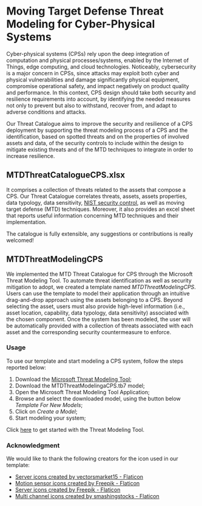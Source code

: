 # Moving Target Defense Threat Modeling for Cyber-Physical Systems

Cyber-physical systems (CPSs) rely upon the deep integration of computation and physical processes/systems, enabled by the Internet of Things, edge computing, and cloud technologies. Noticeably, cybersecurity is a major concern in CPSs, since attacks may exploit both cyber and physical vulnerabilities and damage significantly physical equipment, compromise operational safety, and impact negatively on product quality and performance. In this context, CPS design should take both security and resilience requirements into account, by identifying the needed measures not only to prevent but also to withstand, recover from, and adapt to adverse conditions and attacks. 

Our Threat Catalogue aims to improve the security and resilience of a CPS deployment by supporting the threat modeling process of a CPS and the identification, based on spotted threats and on the properties of involved assets and data, of the security controls to include within the design to mitigate existing threats and of the MTD techniques to integrate in order to increase resilience.

## MTDThreatCatalogueCPS.xlsx

It comprises a collection of threats related to the assets that compose a CPS. Our Threat Catalogue correlates threats, assets, assets properties, data typology, data sensitivity, [NIST security control](https://csrc.nist.gov/Projects/risk-management/sp800-53-controls/release-search#/families?version=5.1), as well as moving target defense (MTD) techniques. Moreover, it also provides an excel sheet that reports useful information concerning MTD techniques and their implementation.

The catalogue is fully extensible, any suggestions or contributions is really welcomed!

## MTDThreatModelingCPS
We implemented the MTD Threat Catalogue for CPS through the Microsoft Threat Modeling Tool. To automate threat identification as well as security mitigation to adopt, we created a template named *MTDThreatModelingCPS*. Users can use the template to model their application through an intuitive drag-and-drop approach using the assets belonging to a CPS. Beyond selecting the asset, users must also provide high-level information (i.e., asset location, capability, data typology, data sensitivity) associated with the chosen component. Once the system has been modeled, the user will be automatically provided with a collection of threats associated with each asset and the corresponding security countermeasure to enforce.

### Usage
To use our template and start modeling a CPS system, follow the steps reported below:

1.  Download the [Microsoft Threat Modeling Tool](https://docs.microsoft.com/en-gb/azure/security/develop/threat-modeling-tool);
2.  Download the MTDThreatModelingaCPS.tb7 model;
3.  Open the Microsoft Threat Modeling Tool Application;
4.  Browse and select the downloaded model, using the button below *Template For New Models*;
5.  Click on *Create a Model*; 
6.  Start modeling your system;

Click [here](https://docs.microsoft.com/en-us/azure/security/develop/threat-modeling-tool-getting-started) to get started with the Threat Modeling Tool.

### Acknowledgment

We would like to thank the following creators for the icon used in our template:

* <a href="https://www.flaticon.com/free-icons/server" title="server icons">Server icons created by vectorsmarket15 - Flaticon</a>
* <a href="https://www.flaticon.com/free-icons/motion-sensor" title="motion sensor icons">Motion sensor icons created by Freepik - Flaticon</a>
* <a href="https://www.flaticon.com/free-icons/server" title="server icons">Server icons created by Freepik - Flaticon</a>
* <a href="https://www.flaticon.com/free-icons/multi-channel" title="multi channel icons">Multi channel icons created by smashingstocks - Flaticon</a>

